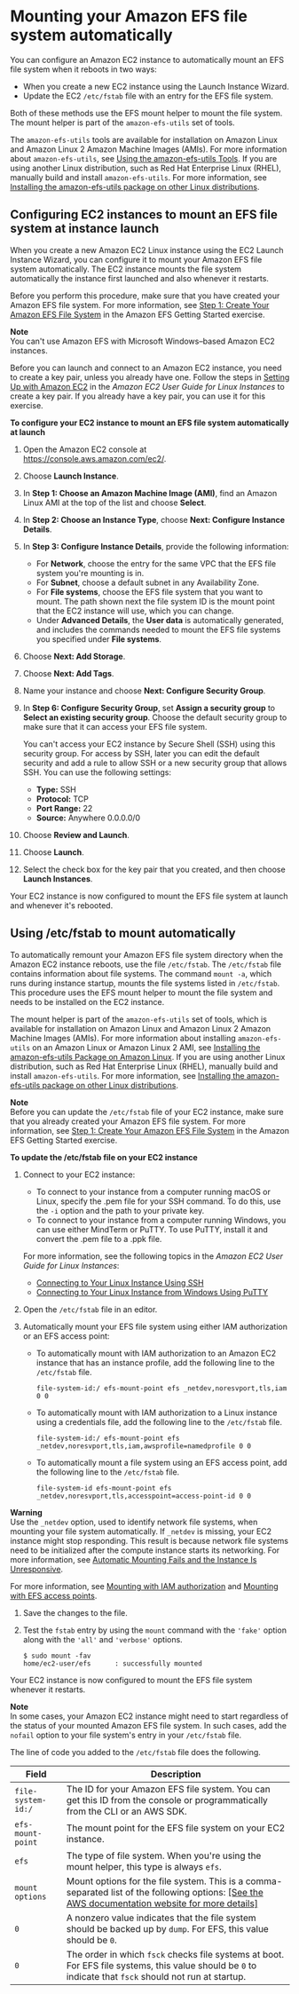 # Mounting your Amazon EFS file system automatically<a name="mount-fs-auto-mount-onreboot"></a>

You can configure an Amazon EC2 instance to automatically mount an EFS file system when it reboots in two ways:
+ When you create a new EC2 instance using the Launch Instance Wizard\.
+ Update the EC2 `/etc/fstab` file with an entry for the EFS file system\.

Both of these methods use the EFS mount helper to mount the file system\. The mount helper is part of the `amazon-efs-utils` set of tools\. 

The `amazon-efs-utils` tools are available for installation on Amazon Linux and Amazon Linux 2 Amazon Machine Images \(AMIs\)\. For more information about `amazon-efs-utils`, see [Using the amazon\-efs\-utils Tools](using-amazon-efs-utils.md)\. If you are using another Linux distribution, such as Red Hat Enterprise Linux \(RHEL\), manually build and install `amazon-efs-utils`\. For more information, see [Installing the amazon\-efs\-utils package on other Linux distributions](installing-other-distro.md)\.

## Configuring EC2 instances to mount an EFS file system at instance launch<a name="mount-fs-auto-mount-on-creation"></a>

When you create a new Amazon EC2 Linux instance using the EC2 Launch Instance Wizard, you can configure it to mount your Amazon EFS file system automatically\. The EC2 instance mounts the file system automatically the instance first launched and also whenever it restarts\.

Before you perform this procedure, make sure that you have created your Amazon EFS file system\. For more information, see [Step 1: Create Your Amazon EFS File System](gs-step-two-create-efs-resources.md) in the Amazon EFS Getting Started exercise\.

**Note**  
You can't use Amazon EFS with Microsoft Windows–based Amazon EC2 instances\.

Before you can launch and connect to an Amazon EC2 instance, you need to create a key pair, unless you already have one\. Follow the steps in [Setting Up with Amazon EC2](https://docs.aws.amazon.com/AWSEC2/latest/UserGuide/get-set-up-for-amazon-ec2.html) in the *Amazon EC2 User Guide for Linux Instances* to create a key pair\. If you already have a key pair, you can use it for this exercise\.

**To configure your EC2 instance to mount an EFS file system automatically at launch**

1. Open the Amazon EC2 console at [https://console\.aws\.amazon\.com/ec2/](https://console.aws.amazon.com/ec2/)\.

1. Choose **Launch Instance**\.

1. In **Step 1: Choose an Amazon Machine Image \(AMI\)**, find an Amazon Linux AMI at the top of the list and choose **Select**\.

1. In **Step 2: Choose an Instance Type**, choose **Next: Configure Instance Details**\.

1. In **Step 3: Configure Instance Details**, provide the following information: 
   + For **Network**, choose the entry for the same VPC that the EFS file system you're mounting is in\.
   + For **Subnet**, choose a default subnet in any Availability Zone\.
   + For **File systems**, choose the EFS file system that you want to mount\. The path shown next the file system ID is the mount point that the EC2 instance will use, which you can change\.
   + Under **Advanced Details**, the **User data** is automatically generated, and includes the commands needed to mount the EFS file systems you specified under **File systems**\.

1. Choose **Next: Add Storage**\.

1. Choose **Next: Add Tags**\.

1. Name your instance and choose **Next: Configure Security Group**\.

1. In **Step 6: Configure Security Group**, set **Assign a security group** to **Select an existing security group**\. Choose the default security group to make sure that it can access your EFS file system\.

   You can't access your EC2 instance by Secure Shell \(SSH\) using this security group\. For access by SSH, later you can edit the default security and add a rule to allow SSH or a new security group that allows SSH\. You can use the following settings:
   + **Type:** SSH
   + **Protocol:** TCP
   + **Port Range:** 22
   + **Source:** Anywhere 0\.0\.0\.0/0

1. Choose **Review and Launch**\.

1. Choose **Launch**\.

1. Select the check box for the key pair that you created, and then choose **Launch Instances**\.

Your EC2 instance is now configured to mount the EFS file system at launch and whenever it's rebooted\.

## Using /etc/fstab to mount automatically<a name="mount-fs-auto-mount-update-fstab"></a>

To automatically remount your Amazon EFS file system directory when the Amazon EC2 instance reboots, use the file `/etc/fstab`\. The `/etc/fstab` file contains information about file systems\. The command `mount -a`, which runs during instance startup, mounts the file systems listed in `/etc/fstab`\. This procedure uses the EFS mount helper to mount the file system and needs to be installed on the EC2 instance\. 

The mount helper is part of the `amazon-efs-utils` set of tools, which is available for installation on Amazon Linux and Amazon Linux 2 Amazon Machine Images \(AMIs\)\. For more information about installing `amazon-efs-utils` on an Amazon Linux or Amazon Linux 2 AMI, see [Installing the amazon\-efs\-utils Package on Amazon Linux](installing-amazon-efs-utils.md)\. If you are using another Linux distribution, such as Red Hat Enterprise Linux \(RHEL\), manually build and install `amazon-efs-utils`\. For more information, see [Installing the amazon\-efs\-utils package on other Linux distributions](installing-other-distro.md)\.

**Note**  
Before you can update the `/etc/fstab` file of your EC2 instance, make sure that you already created your Amazon EFS file system\. For more information, see [Step 1: Create Your Amazon EFS File System](gs-step-two-create-efs-resources.md) in the Amazon EFS Getting Started exercise\.

**To update the /etc/fstab file on your EC2 instance**

1. Connect to your EC2 instance:
   + To connect to your instance from a computer running macOS or Linux, specify the \.pem file for your SSH command\. To do this, use the `-i` option and the path to your private key\.
   + To connect to your instance from a computer running Windows, you can use either MindTerm or PuTTY\. To use PuTTY, install it and convert the \.pem file to a \.ppk file\.

   For more information, see the following topics in the *Amazon EC2 User Guide for Linux Instances*:
   +  [Connecting to Your Linux Instance Using SSH](https://docs.aws.amazon.com/AWSEC2/latest/UserGuide/AccessingInstancesLinux.html)
   +  [Connecting to Your Linux Instance from Windows Using PuTTY](https://docs.aws.amazon.com/AWSEC2/latest/UserGuide/putty.html) 

1. Open the `/etc/fstab` file in an editor\.

1. Automatically mount your EFS file system using either IAM authorization or an EFS access point:
   + To automatically mount with IAM authorization to an Amazon EC2 instance that has an instance profile, add the following line to the `/etc/fstab` file\.

     ```
     file-system-id:/ efs-mount-point efs _netdev,noresvport,tls,iam 0 0
     ```
   + To automatically mount with IAM authorization to a Linux instance using a credentials file, add the following line to the `/etc/fstab` file\.

     ```
     file-system-id:/ efs-mount-point efs _netdev,noresvport,tls,iam,awsprofile=namedprofile 0 0
     ```
   + To automatically mount a file system using an EFS access point, add the following line to the `/etc/fstab` file\.

     ```
     file-system-id efs-mount-point efs _netdev,noresvport,tls,accesspoint=access-point-id 0 0
     ```
**Warning**  
Use the `_netdev` option, used to identify network file systems, when mounting your file system automatically\. If `_netdev` is missing, your EC2 instance might stop responding\. This result is because network file systems need to be initialized after the compute instance starts its networking\. For more information, see [Automatic Mounting Fails and the Instance Is Unresponsive](troubleshooting-efs-mounting.md#automount-fails)\.

   For more information, see [Mounting with IAM authorization](mounting-fs-mount-helper.md#mounting-IAM-option) and [Mounting with EFS access points](mounting-fs-mount-helper.md#mounting-access-points)\.

1. Save the changes to the file\.

1. Test the `fstab` entry by using the `mount` command with the `'fake'` option along with the `'all'` and `'verbose'` options\.

   ```
   $ sudo mount -fav
   home/ec2-user/efs      : successfully mounted
   ```

Your EC2 instance is now configured to mount the EFS file system whenever it restarts\.

**Note**  
In some cases, your Amazon EC2 instance might need to start regardless of the status of your mounted Amazon EFS file system\. In such cases, add the `nofail` option to your file system's entry in your `/etc/fstab` file\.

The line of code you added to the `/etc/fstab` file does the following\.


| Field | Description | 
| --- | --- | 
|  `file-system-id:/`  |  The ID for your Amazon EFS file system\. You can get this ID from the console or programmatically from the CLI or an AWS SDK\.  | 
|  `efs-mount-point`  |  The mount point for the EFS file system on your EC2 instance\.  | 
|  `efs`  |  The type of file system\. When you're using the mount helper, this type is always `efs`\.  | 
|  `mount options`  |  Mount options for the file system\. This is a comma\-separated list of the following options: [\[See the AWS documentation website for more details\]](http://docs.aws.amazon.com/efs/latest/ug/mount-fs-auto-mount-onreboot.html)  | 
|  `0`  |  A nonzero value indicates that the file system should be backed up by `dump`\. For EFS, this value should be `0`\.  | 
|  `0`  |  The order in which `fsck` checks file systems at boot\. For EFS file systems, this value should be `0` to indicate that `fsck` should not run at startup\.  | 
